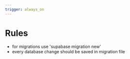 ```yaml
---
trigger: always_on
---
```


# Rules

- for migrations use 'supabase migration new'
- every database change should be saved in migration file
